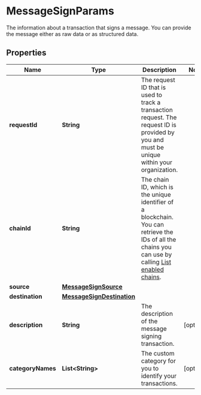 

# MessageSignParams

The information about a transaction that signs a message. You can provide the message either as raw data or as structured data.

## Properties

| Name | Type | Description | Notes |
|------------ | ------------- | ------------- | -------------|
|**requestId** | **String** | The request ID that is used to track a transaction request. The request ID is provided by you and must be unique within your organization. |  |
|**chainId** | **String** | The chain ID, which is the unique identifier of a blockchain. You can retrieve the IDs of all the chains you can use by calling [List enabled chains](https://www.cobo.com/developers/v2/api-references/wallets/list-enabled-chains). |  |
|**source** | [**MessageSignSource**](MessageSignSource.md) |  |  |
|**destination** | [**MessageSignDestination**](MessageSignDestination.md) |  |  |
|**description** | **String** | The description of the message signing transaction. |  [optional] |
|**categoryNames** | **List&lt;String&gt;** | The custom category for you to identify your transactions. |  [optional] |



